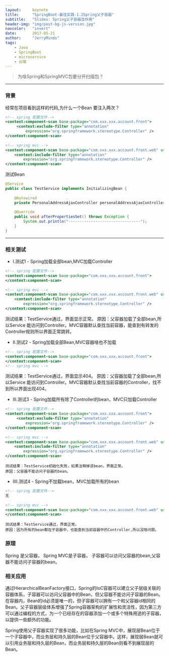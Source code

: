 ```yaml
---
layout:     keynote
title:      "SpringBoot-最佳实践-1.2Spring父子容器"
subtitle:   "Slides: Spring父子容器及作用"
header-img: "img/post-bg-js-version.jpg"
navcolor:   "invert"
date:       2017-05-21
author:     "JerryMinds"
tags:
    - Java
    - SpringBoot
    - microservice
    - 云端
---
```



> 为啥Spring和SpringMVC包要分开扫描包？


---
### 背景

经常在项目看到这样的代码,为什么一个Bean 要注入两次？
``` xml
<!-- spring 配置文件-->  
<context:component-scan base-package="com.xxx.xxx.account.front">  
     <context:exclude-filter type="annotation"   
         expression="org.springframework.stereotype.Controller" />  
</context:component-scan>  
  
<!-- spring mvc -->     
<context:component-scan base-package="com.xxx.xxx.account.front.web" use-default-filters="false">  
    <context:include-filter type="annotation"   
        expression="org.springframework.stereotype.Controller" />  
</context:component-scan>  

```

测试Bean
``` java
@Service  
public class TestService implements InitializingBean {   
  
    @Autowired  
    private PersonalAddressAjaxController personalAddressAjaxController;  
  
    @Override  
    public void afterPropertiesSet() throws Exception {  
        System.out.println("--------------------------------");  
    }  
}  
```



---
### 相关测试
* I.测试1 - Spring加载全部bean,MVC加载Controller
``` xml
<!-- spring 配置文件-->  
<context:component-scan base-package="com.xxx.xxx.account.front">  
</context:component-scan>  
  
<!-- spring mvc -->     
<context:component-scan base-package="com.xxx.xxx.account.front.web" use-default-filters="false">  
    <context:include-filter type="annotation"   
        expression="org.springframework.stereotype.Controller" />  
</context:component-scan>  
```

   测试结果：TestService通过，界面显示正常。
    原因：父容器加载了全部bean,所以Service 能访问到Controller。MVC容器默认查找当前容器，能查到有转发的Controller规则所以界面正常跳转。



* II.测试2 - Spring加载全部Bean,MVC容器啥也不加载
``` xml
<!-- spring 配置文件-->  
<context:component-scan base-package="com.xxx.xxx.account.front">  
</context:component-scan>  
<!-- spring mvc -->   
```

  测试结果：TestService通过，界面显示404。
    原因：父容器加载了全部bean,所以Service 能访问到Controller。MVC容器默认查找当前容器的Controller，找不到所以界面出现404。


* III.测试3 -  Spring加载所有除了Controller的bean，MVC只加载Controller

``` xml
<!-- spring 配置文件-->  
<context:component-scan base-package="com.xxx.xxx.account.front">  
     <context:exclude-filter type="annotation"   
         expression="org.springframework.stereotype.Controller" />  
</context:component-scan>  
  
<!-- spring mvc -->     
<context:component-scan base-package="com.xxx.xxx.account.front.web" use-default-filters="false">  
    <context:include-filter type="annotation"   
        expression="org.springframework.stereotype.Controller" />  
</context:component-scan>  
```

    测试结果：TestService初始化失败，如果注释掉该bean，界面正常。
    原因：父容器不能访问子容器的bean。


* IIII.测试4 - Spring不加载bean，MVC加载所有的bean
``` xml
<!-- spring 配置文件-->  
无  
  
<!-- spring mvc -->     
<context:component-scan base-package="com.xxx.xxx.account.front.web" use-default-filters="true">  
</context:component-scan>  
```
    测试结果：TestService通过，界面正常。
    原因：因为所有的bean都在子容器中，也能查到当前容器中的Controller,所以没啥问题。



### 原理
Spring 是父容器， Spring MVC是子容器， 子容器可以访问父容器的bean,父容器不能访问子容器的bean。 


### 相关应用
通过HierarchicalBeanFactory接口，Spring的IoC容器可以建立父子层级关联的容器体系，子容器可以访问父容器中的Bean，但父容器不能访问子容器的Bean。在容器内，Bean的id必须是唯一的，但子容器可以拥有一个和父容器id相同的Bean。父子容器层级体系增强了Spring容器架构的扩展性和灵活性，因为第三方可以通过编程的方式，为一个已经存在的容器添加一个或多个特殊用途的子容器，以提供一些额外的功能。

Spring使用父子容器实现了很多功能，比如在Spring MVC中，展现层Bean位于一个子容器中，而业务层和持久层的Bean位于父容器中。这样，展现层Bean就可以引用业务层和持久层的Bean，而业务层和持久层的Bean则看不到展现层的Bean。